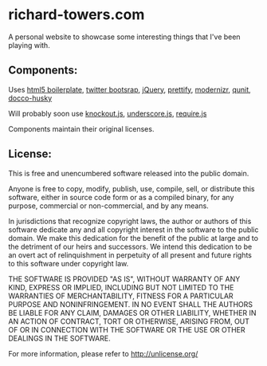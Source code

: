 richard-towers.com
==============

A personal website to showcase some interesting things that I've been playing with.

## Components:

Uses [html5 boilerplate](http://html5boilerplate.com/), [twitter bootsrap](http://twitter.github.com/bootstrap/), [jQuery](http://jquery.com/), [prettify](http://code.google.com/p/google-code-prettify/), [modernizr](http://modernizr.com/), [qunit](https://github.com/jquery/qunit), [docco-husky](https://github.com/mbrevoort/docco-husky)

Will probably soon use [knockout.js](http://knockoutjs.com/), [underscore.js](http://underscorejs.org/), [require.js](http://requirejs.org/)

Components maintain their original licenses.

## License:

This is free and unencumbered software released into the public domain.


Anyone is free to copy, modify, publish, use, compile, sell, or
distribute this software, either in source code form or as a compiled
binary, for any purpose, commercial or non-commercial, and by any
means.


In jurisdictions that recognize copyright laws, the author or authors
of this software dedicate any and all copyright interest in the
software to the public domain. We make this dedication for the benefit
of the public at large and to the detriment of our heirs and
successors. We intend this dedication to be an overt act of
relinquishment in perpetuity of all present and future rights to this
software under copyright law.


THE SOFTWARE IS PROVIDED "AS IS", WITHOUT WARRANTY OF ANY KIND,
EXPRESS OR IMPLIED, INCLUDING BUT NOT LIMITED TO THE WARRANTIES OF
MERCHANTABILITY, FITNESS FOR A PARTICULAR PURPOSE AND NONINFRINGEMENT.
IN NO EVENT SHALL THE AUTHORS BE LIABLE FOR ANY CLAIM, DAMAGES OR
OTHER LIABILITY, WHETHER IN AN ACTION OF CONTRACT, TORT OR OTHERWISE,
ARISING FROM, OUT OF OR IN CONNECTION WITH THE SOFTWARE OR THE USE OR
OTHER DEALINGS IN THE SOFTWARE.


For more information, please refer to <http://unlicense.org/>